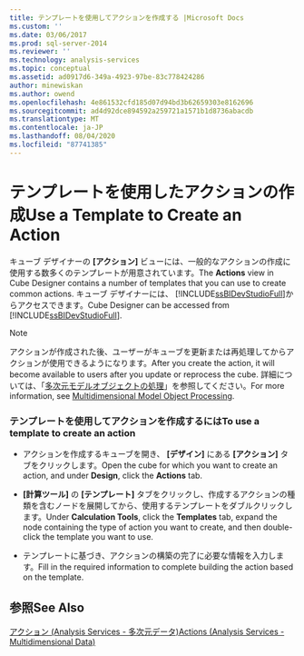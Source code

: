 ```yaml
---
title: テンプレートを使用してアクションを作成する |Microsoft Docs
ms.custom: ''
ms.date: 03/06/2017
ms.prod: sql-server-2014
ms.reviewer: ''
ms.technology: analysis-services
ms.topic: conceptual
ms.assetid: ad0917d6-349a-4923-97be-83c778424286
author: minewiskan
ms.author: owend
ms.openlocfilehash: 4e861532cfd185d07d94bd3b62659303e8162696
ms.sourcegitcommit: ad4d92dce894592a259721a1571b1d8736abacdb
ms.translationtype: MT
ms.contentlocale: ja-JP
ms.lasthandoff: 08/04/2020
ms.locfileid: "87741385"
---
```

# <a name="use-a-template-to-create-an-action"></a><span data-ttu-id="a184c-102">テンプレートを使用したアクションの作成</span><span class="sxs-lookup"><span data-stu-id="a184c-102">Use a Template to Create an Action</span></span>
  <span data-ttu-id="a184c-103">キューブ デザイナーの **[アクション]** ビューには、一般的なアクションの作成に使用する数多くのテンプレートが用意されています。</span><span class="sxs-lookup"><span data-stu-id="a184c-103">The **Actions** view in Cube Designer contains a number of templates that you can use to create common actions.</span></span> <span data-ttu-id="a184c-104">キューブ デザイナーには、 [!INCLUDE[ssBIDevStudioFull](../../includes/ssbidevstudiofull-md.md)]からアクセスできます。</span><span class="sxs-lookup"><span data-stu-id="a184c-104">Cube Designer can be accessed from [!INCLUDE[ssBIDevStudioFull](../../includes/ssbidevstudiofull-md.md)].</span></span>  
  
> [!NOTE]  
>  <span data-ttu-id="a184c-105">アクションが作成された後、ユーザーがキューブを更新または再処理してからアクションが使用できるようになります。</span><span class="sxs-lookup"><span data-stu-id="a184c-105">After you create the action, it will become available to users after you update or reprocess the cube.</span></span> <span data-ttu-id="a184c-106">詳細については、「[多次元モデルオブジェクトの処理](processing-a-multidimensional-model-analysis-services.md)」を参照してください。</span><span class="sxs-lookup"><span data-stu-id="a184c-106">For more information, see [Multidimensional Model Object Processing](processing-a-multidimensional-model-analysis-services.md).</span></span>  
  
### <a name="to-use-a-template-to-create-an-action"></a><span data-ttu-id="a184c-107">テンプレートを使用してアクションを作成するには</span><span class="sxs-lookup"><span data-stu-id="a184c-107">To use a template to create an action</span></span>  
  
-   <span data-ttu-id="a184c-108">アクションを作成するキューブを開き、 **[デザイン]** にある **[アクション]** タブをクリックします。</span><span class="sxs-lookup"><span data-stu-id="a184c-108">Open the cube for which you want to create an action, and under **Design**, click the **Actions** tab.</span></span>  
  
-   <span data-ttu-id="a184c-109">**[計算ツール]** の **[テンプレート]** タブをクリックし、作成するアクションの種類を含むノードを展開してから、使用するテンプレートをダブルクリックします。</span><span class="sxs-lookup"><span data-stu-id="a184c-109">Under **Calculation Tools**, click the **Templates** tab, expand the node containing the type of action you want to create, and then double-click the template you want to use.</span></span>  
  
-   <span data-ttu-id="a184c-110">テンプレートに基づき、アクションの構築の完了に必要な情報を入力します。</span><span class="sxs-lookup"><span data-stu-id="a184c-110">Fill in the required information to complete building the action based on the template.</span></span>  
  
## <a name="see-also"></a><span data-ttu-id="a184c-111">参照</span><span class="sxs-lookup"><span data-stu-id="a184c-111">See Also</span></span>  
 [<span data-ttu-id="a184c-112">アクション &#40;Analysis Services - 多次元データ&#41;</span><span class="sxs-lookup"><span data-stu-id="a184c-112">Actions &#40;Analysis Services - Multidimensional Data&#41;</span></span>](actions-analysis-services-multidimensional-data.md)  
  
  
